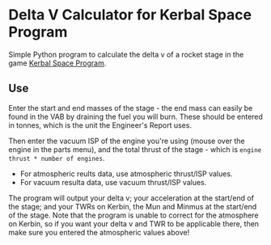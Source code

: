 # Delta V Calculator for Kerbal Space Program #

Simple Python program to calculate the delta v of a rocket stage in the game [Kerbal Space Program](https://kerbalspaceprogram.com/).

## Use ##

Enter the start and end masses of the stage - the end mass can easily be found in the VAB by draining the fuel you will burn. These should be entered in tonnes, which is the unit the Engineer's Report uses.

Then enter the vacuum ISP of the engine you're using (mouse over the engine in the parts menu), and the total thrust of the stage - which is `engine thrust * number of engines`.

- For atmospheric reults data, use atmospheric thrust/ISP values.
- For vacuum resulta data, use vacuum thrust/ISP values.

The program will output your delta v; your acceleration at the start/end of the stage; and your TWRs on Kerbin, the Mun and Minmus at the start/end of the stage. Note that the program is unable to correct for the atmosphere on Kerbin, so if you want your delta v and TWR to be applicable there, then make sure you entered the atmospheric values above!

